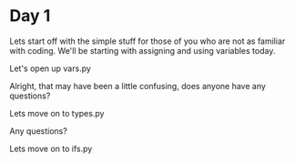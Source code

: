 # Day 1

Lets start off with the simple stuff for those of you who are not as familiar \
with coding. We'll be starting with assigning and using variables today.

Let's open up vars.py

Alright, that may have been a little confusing, does anyone have any questions?

Lets move on to types.py

Any questions?

Lets move on to ifs.py